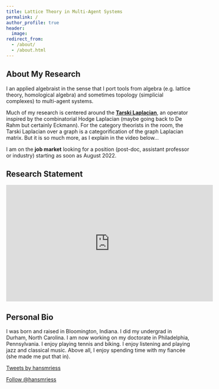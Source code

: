 ```yaml
---
title: Lattice Theory in Multi-Agent Systems
permalink: /
author_profile: true
header: 
  image:
redirect_from: 
  - /about/
  - /about.html
---
```


## About My Research

I an applied algebraist in the sense that I port tools from algebra (e.g. lattice theory, homological algebra) and sometimes topology (simplicial complexes) to multi-agent systems.

Much of my research is centered around the [**Tarski Laplacian**](https://hansriess.com/files/tarski-laplacian.pdf), an operator inspired by the combinatorial Hodge Laplacian (maybe going back to De Rahm but certainly Eckmann). For the category theorists in the room, the Tarski Laplacian over a graph is a categorification of the graph Laplacian matrix. But it is so much more, as I explain in the video below...

I am on the **job market** looking for a position (post-doc, assistant professor or industry) starting as soon as August 2022. 

## Research Statement

<iframe width="560" height="315" src="https://www.youtube.com/embed/Qoli4G-_HOg" title="YouTube video player" frameborder="0" allow="accelerometer; autoplay; clipboard-write; encrypted-media; gyroscope; picture-in-picture" allowfullscreen></iframe>

<!-- ![](/images/rob-tarski-sheaf.jpg) -->

## Personal Bio
I was born and raised in Bloomington, Indiana. I did my undergrad in Durham, North Carolina. I am now working on my doctorate in Philadelphia, Pennsylvania. I enjoy playing tennis and biking. I enjoy listening and playing jazz and classical music. Above all, I enjoy spending time with my fiancée (she made me put that in). 

<script src='https://storage.ko-fi.com/cdn/scripts/overlay-widget.js'></script>
<script>
  kofiWidgetOverlay.draw('hansmriess', {
    'type': 'floating-chat',
    'floating-chat.donateButton.text': 'Support me',
    'floating-chat.donateButton.background-color': '#d2ac95',
    'floating-chat.donateButton.text-color': '#fff'
  });
</script>

<a class="twitter-timeline" data-width="600" data-height="1000" data-dnt="true" data-theme="light" href="https://twitter.com/hansmriess?ref_src=twsrc%5Etfw">Tweets by hansmriess</a> <script async src="https://platform.twitter.com/widgets.js" charset="utf-8" ></script>

<a href="https://twitter.com/hansmriess?ref_src=twsrc%5Etfw" class="twitter-follow-button" data-show-count="false">Follow @hansmriess</a><script async src="https://platform.twitter.com/widgets.js" charset="utf-8"></script>